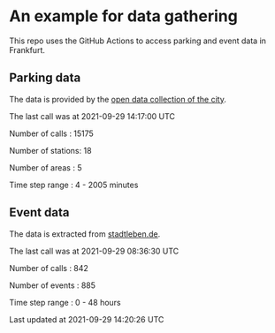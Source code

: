 # An example for data gathering

This repo uses the GitHub Actions to access parking and event data in Frankfurt.

## Parking data
The data is provided by the [open data collection of the city](https://www.offenedaten.frankfurt.de/).

The last call was at 2021-09-29 14:17:00 UTC

Number of calls   : 15175

Number of stations:    18

Number of areas   :     5

Time step range   :     4 -  2005 minutes


## Event data
The data is extracted from [stadtleben.de](https://stadtleben.de/frankfurt/).

The last call was at 2021-09-29 08:36:30 UTC

Number of calls   : 842

Number of events  : 885

Time step range   :   0 -  48 hours


Last updated at 2021-09-29 14:20:26 UTC
